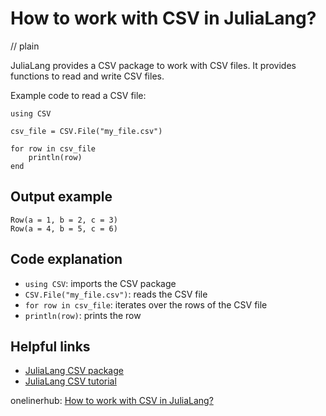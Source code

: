 # How to work with CSV in JuliaLang?
// plain

JuliaLang provides a CSV package to work with CSV files. It provides functions to read and write CSV files.

Example code to read a CSV file:
```
using CSV

csv_file = CSV.File("my_file.csv")

for row in csv_file
    println(row)
end
```

## Output example

```
Row(a = 1, b = 2, c = 3)
Row(a = 4, b = 5, c = 6)
```

## Code explanation

- `using CSV`: imports the CSV package
- `CSV.File("my_file.csv")`: reads the CSV file
- `for row in csv_file`: iterates over the rows of the CSV file
- `println(row)`: prints the row

## Helpful links
- [JuliaLang CSV package](https://juliadata.github.io/CSV.jl/stable/)
- [JuliaLang CSV tutorial](https://www.tutorialspoint.com/julia_programming/julia_csv.htm)

onelinerhub: [How to work with CSV in JuliaLang?](https://onelinerhub.com/julialang/how-to-work-with-csv-in-julialang)